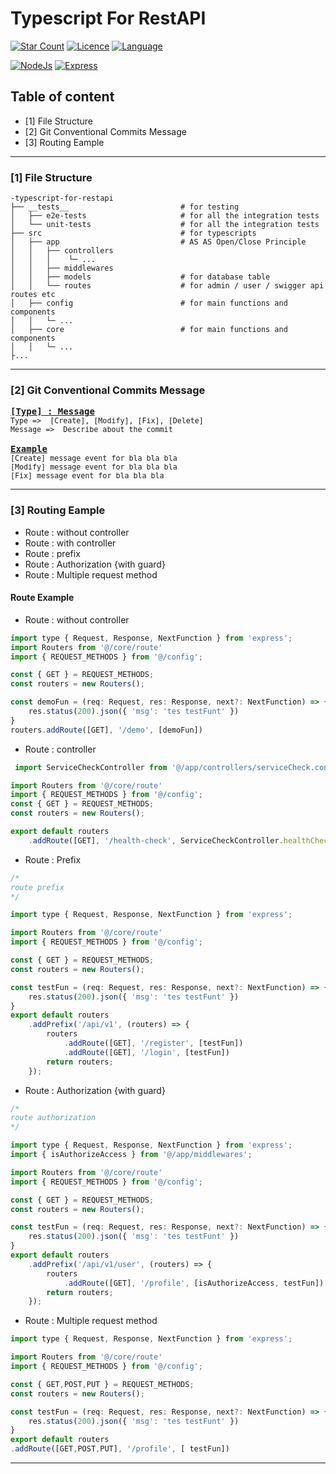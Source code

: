 # Typescript For RestAPI

[![Star Count](https://img.shields.io/badge/dynamic/json?color=brightgreen&label=Star&query=stargazers_count&url=https%3A%2F%2Fapi.github.com%2Frepos%2Fhelloakn%2Ftypescript-for-restapi)](https://github.com/helloakn/typescript-for-restapi) [![Licence](https://img.shields.io/badge/dynamic/json?color=informational&label=LICENCE&query=license.name&url=https%3A%2F%2Fapi.github.com%2Frepos%2Fhelloakn%2Ftypescript-for-restapi)](https://github.com/helloakn/typescript-for-restapi) [![Language](https://img.shields.io/badge/dynamic/json?color=blueviolet&label=Language&query=language&url=https%3A%2F%2Fapi.github.com%2Frepos%2Fhelloakn%2Ftypescript-for-restapi)](https://github.com/helloakn/typescript-for-restapi) 

[![NodeJs](https://img.shields.io/badge/nodejs-v18.6.0-green)](https://github.com/helloakn/typescript-for-restapi) 
[![Express](https://img.shields.io/badge/express-v^4.18.1-green)](https://github.com/helloakn/typescript-for-restapi) 

## Table of content
- [1] File Structure
- [2] Git Conventional Commits Message
- [3] Routing Eample

----

### [1] File Structure
```
-typescript-for-restapi
├── __tests__                         # for testing
│   ├── e2e-tests                     # for all the integration tests
│   └── unit-tests                    # for all the integration tests 
├── src                               # for typescripts
│   ├── app                           # AS AS Open/Close Principle
│   │   ├── controllers
│   │   │    └─ ...            
│   │   ├── middlewares               
│   │   ├── models                    # for database table
│   │   └── routes                    # for admin / user / swigger api routes etc
│   ├── config                        # for main functions and components
│   │   └─ ...
│   ├── core                          # for main functions and components
│   │   └─ ...
├...

```

---

### [2] Git Conventional Commits Message
<pre>
<b><a href="#body">[Type] : Message</a></b>
<sub>Type =>  [Create], [Modify], [Fix], [Delete]</sub>
<sub>Message =>  Describe about the commit</sub>

<b><a href="#body">Example</a></b>
<sub>[Create] message event for bla bla bla</sub>
<sub>[Modify] message event for bla bla bla</sub>
<sub>[Fix] message event for bla bla bla</sub>
</pre>

---


### [3] Routing Eample
 *  Route : without controller
 *  Route : with controller
 *  Route : prefix
 *  Route : Authorization {with guard}
 *  Route : Multiple request method

#### Route Example
 *  Route : without controller
```javascript
import type { Request, Response, NextFunction } from 'express';
import Routers from '@/core/route'
import { REQUEST_METHODS } from '@/config';

const { GET } = REQUEST_METHODS;
const routers = new Routers();

const demoFun = (req: Request, res: Response, next?: NextFunction) => {
    res.status(200).json({ 'msg': 'tes testFunt' })
}
routers.addRoute([GET], '/demo', [demoFun])

```
 *   Route : controller
```javascript
 import ServiceCheckController from '@/app/controllers/serviceCheck.controller';

import Routers from '@/core/route'
import { REQUEST_METHODS } from '@/config';
const { GET } = REQUEST_METHODS;
const routers = new Routers();

export default routers
    .addRoute([GET], '/health-check', ServiceCheckController.healthCheck)

```

 *   Route : Prefix
```javascript
/* 
route prefix
*/

import type { Request, Response, NextFunction } from 'express';

import Routers from '@/core/route'
import { REQUEST_METHODS } from '@/config';

const { GET } = REQUEST_METHODS;
const routers = new Routers();

const testFun = (req: Request, res: Response, next?: NextFunction) => {
    res.status(200).json({ 'msg': 'tes testFunt' })
}
export default routers
    .addPrefix('/api/v1', (routers) => {
        routers
            .addRoute([GET], '/register', [testFun])
            .addRoute([GET], '/login', [testFun])
        return routers;
    });

```

 *   Route : Authorization {with guard}
```javascript
/* 
route authorization
*/

import type { Request, Response, NextFunction } from 'express';
import { isAuthorizeAccess } from '@/app/middlewares';

import Routers from '@/core/route'
import { REQUEST_METHODS } from '@/config';

const { GET } = REQUEST_METHODS;
const routers = new Routers();

const testFun = (req: Request, res: Response, next?: NextFunction) => {
    res.status(200).json({ 'msg': 'tes testFunt' })
}
export default routers
    .addPrefix('/api/v1/user', (routers) => {
        routers
            .addRoute([GET], '/profile', [isAuthorizeAccess, testFun])
        return routers;
    });


```
*   Route : Multiple request method
```javascript
import type { Request, Response, NextFunction } from 'express';

import Routers from '@/core/route'
import { REQUEST_METHODS } from '@/config';

const { GET,POST,PUT } = REQUEST_METHODS;
const routers = new Routers();

const testFun = (req: Request, res: Response, next?: NextFunction) => {
    res.status(200).json({ 'msg': 'tes testFunt' })
}
export default routers
.addRoute([GET,POST,PUT], '/profile', [ testFun])
```
- - -